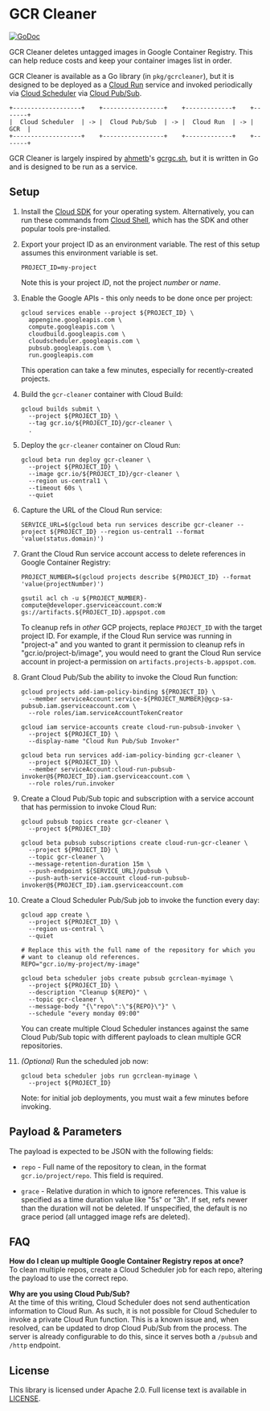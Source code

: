 # GCR Cleaner

[![GoDoc](https://godoc.org/github.com/sethvargo/gcr-cleaner?status.svg)][gcr-cleaner-godoc]

GCR Cleaner deletes untagged images in Google Container Registry. This can help
reduce costs and keep your container images list in order.

GCR Cleaner is available as a Go library (in `pkg/gcrcleaner`), but it is
designed to be deployed as a [Cloud Run][cloud-run] service and invoked
periodically via [Cloud Scheduler][cloud-scheduler] via [Cloud
Pub/Sub][cloud-pubsub].

```text
+-------------------+    +-----------------+    +-------------+    +-------+
|  Cloud Scheduler  | -> |  Cloud Pub/Sub  | -> |  Cloud Run  | -> |  GCR  |
+-------------------+    +-----------------+    +-------------+    +-------+
```

GCR Cleaner is largely inspired by [ahmetb](https://twitter.com/ahmetb)'s
[gcrgc.sh][gcrgc.sh], but it is written in Go and is designed to be run as a
service.


## Setup

1. Install the [Cloud SDK][cloud-sdk] for your operating system. Alternatively,
   you can run these commands from [Cloud Shell][cloud-shell], which has the SDK
   and other popular tools pre-installed.

1. Export your project ID as an environment variable. The rest of this setup
   assumes this environment variable is set.

   ```text
   PROJECT_ID=my-project
   ```

   Note this is your project _ID_, not the project _number_ or _name_.

1. Enable the Google APIs - this only needs to be done once per project:

    ```text
    gcloud services enable --project ${PROJECT_ID} \
      appengine.googleapis.com \
      compute.googleapis.com \
      cloudbuild.googleapis.com \
      cloudscheduler.googleapis.com \
      pubsub.googleapis.com \
      run.googleapis.com
    ```

    This operation can take a few minutes, especially for recently-created
    projects.

1. Build the `gcr-cleaner` container with Cloud Build:

    ```text
    gcloud builds submit \
      --project ${PROJECT_ID} \
      --tag gcr.io/${PROJECT_ID}/gcr-cleaner \
      .
    ```

1. Deploy the `gcr-cleaner` container on Cloud Run:

    ```text
    gcloud beta run deploy gcr-cleaner \
      --project ${PROJECT_ID} \
      --image gcr.io/${PROJECT_ID}/gcr-cleaner \
      --region us-central1 \
      --timeout 60s \
      --quiet
    ```

1. Capture the URL of the Cloud Run service:

    ```text
    SERVICE_URL=$(gcloud beta run services describe gcr-cleaner --project ${PROJECT_ID} --region us-central1 --format 'value(status.domain)')
    ```

1. Grant the Cloud Run service account access to delete references in Google
   Container Registry:

    ```text
    PROJECT_NUMBER=$(gcloud projects describe ${PROJECT_ID} --format 'value(projectNumber)')
    ```

    ```text
    gsutil acl ch -u ${PROJECT_NUMBER}-compute@developer.gserviceaccount.com:W gs://artifacts.${PROJECT_ID}.appspot.com
    ```

    To cleanup refs in _other_ GCP projects, replace `PROJECT_ID` with the
    target project ID. For example, if the Cloud Run service was running in
    "project-a" and you wanted to grant it permission to cleanup refs in
    "gcr.io/project-b/image", you would need to grant the Cloud Run service
    account in project-a permission on `artifacts.projects-b.appspot.com`.

1. Grant Cloud Pub/Sub the ability to invoke the Cloud Run function:

    ```text
    gcloud projects add-iam-policy-binding ${PROJECT_ID} \
      --member serviceAccount:service-${PROJECT_NUMBER}@gcp-sa-pubsub.iam.gserviceaccount.com \
      --role roles/iam.serviceAccountTokenCreator
    ```

    ```text
    gcloud iam service-accounts create cloud-run-pubsub-invoker \
      --project ${PROJECT_ID} \
      --display-name "Cloud Run Pub/Sub Invoker"
    ```

    ```text
    gcloud beta run services add-iam-policy-binding gcr-cleaner \
      --project ${PROJECT_ID} \
      --member serviceAccount:cloud-run-pubsub-invoker@${PROJECT_ID}.iam.gserviceaccount.com \
      --role roles/run.invoker
    ```

1. Create a Cloud Pub/Sub topic and subscription with a service account that has
   permission to invoke Cloud Run:

    ```text
    gcloud pubsub topics create gcr-cleaner \
      --project ${PROJECT_ID}
    ```

    ```text
    gcloud beta pubsub subscriptions create cloud-run-gcr-cleaner \
      --project ${PROJECT_ID} \
      --topic gcr-cleaner \
      --message-retention-duration 15m \
      --push-endpoint ${SERVICE_URL}/pubsub \
      --push-auth-service-account cloud-run-pubsub-invoker@${PROJECT_ID}.iam.gserviceaccount.com
    ```

1. Create a Cloud Scheduler Pub/Sub job to invoke the function every day:

    ```text
    gcloud app create \
      --project ${PROJECT_ID} \
      --region us-central \
      --quiet
    ```

    ```text
    # Replace this with the full name of the repository for which you
    # want to cleanup old references.
    REPO="gcr.io/my-project/my-image"
    ```

    ```text
    gcloud beta scheduler jobs create pubsub gcrclean-myimage \
      --project ${PROJECT_ID} \
      --description "Cleanup ${REPO}" \
      --topic gcr-cleaner \
      --message-body "{\"repo\":\"${REPO}\"}" \
      --schedule "every monday 09:00"
    ```

    You can create multiple Cloud Scheduler instances against the same Cloud
    Pub/Sub topic with different payloads to clean multiple GCR repositories.

1. _(Optional)_ Run the scheduled job now:

    ```text
    gcloud beta scheduler jobs run gcrclean-myimage \
      --project ${PROJECT_ID}
    ```

    Note: for initial job deployments, you must wait a few minutes before
    invoking.


## Payload &amp; Parameters

The payload is expected to be JSON with the following fields:

- `repo` - Full name of the repository to clean, in the format
  `gcr.io/project/repo`. This field is required.

- `grace` - Relative duration in which to ignore references. This value is
  specified as a time duration value like "5s" or "3h". If set, refs newer than
  the duration will not be deleted. If unspecified, the default is no grace
  period (all untagged image refs are deleted).


## FAQ

**How do I clean up multiple Google Container Registry repos at once?**
<br>
To clean multiple repos, create a Cloud Scheduler job for each repo, altering
the payload to use the correct repo.

**Why are you using Cloud Pub/Sub?**
<br>
At the time of this writing, Cloud Scheduler does not send authentication
information to Cloud Run. As such, it is not possible for Cloud Scheduler to
invoke a private Cloud Run function. This is a known issue and, when resolved,
can be updated to drop Cloud Pub/Sub from the process. The server is already
configurable to do this, since it serves both a `/pubsub` and `/http` endpoint.


## License

This library is licensed under Apache 2.0. Full license text is available in
[LICENSE](https://github.com/sethvargo/gcr-cleaner/tree/master/LICENSE).

[cloud-build]: https://cloud.google.com/build/
[cloud-pubsub]: https://cloud.google.com/pubsub/
[cloud-run]: https://cloud.google.com/run/
[cloud-scheduler]: https://cloud.google.com/scheduler/
[cloud-shell]: https://cloud.google.com/shell
[cloud-sdk]: https://cloud.google.com/sdk
[gcrgc.sh]: https://gist.github.com/ahmetb/7ce6d741bd5baa194a3fac6b1fec8bb7
[gcr-cleaner-godoc]: https://godoc.org/github.com/sethvargo/gcr-cleaner
